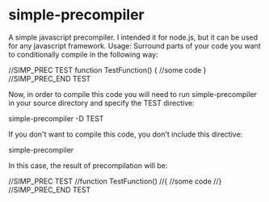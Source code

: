# simple-precompiler
A simple javascript precompiler. I intended it for node.js, but it can be used for any javascript framework.
Usage:
Surround parts of your code you want to conditionally compile in the following way:

//SIMP_PREC TEST
function TestFunction()
{
   //some code
}
//SIMP_PREC_END TEST

Now, in order to compile this code you will need to run simple-precompiler in your source directory and specify the TEST directive:

simple-precompiler -D TEST

If you don't want to compile this code, you don't include this directive:

simple-precompiler

In this case, the result of precompilation will be:

//SIMP_PREC TEST
//function TestFunction()
//{
   //some code
//}
//SIMP_PREC_END TEST
